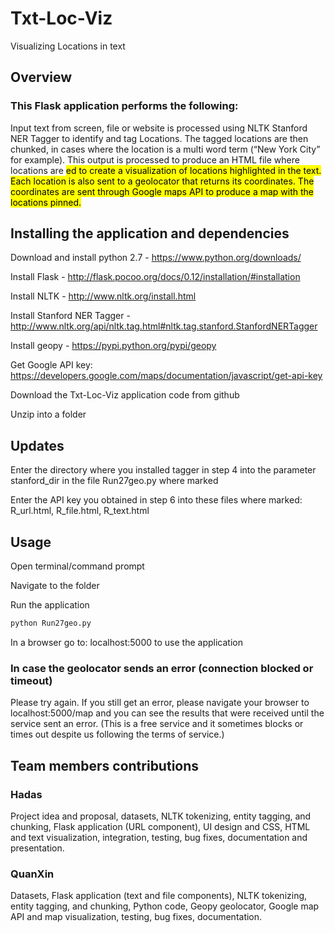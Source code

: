 # Txt-Loc-Viz
Visualizing Locations in text

## Overview

### This Flask application performs the following:
Input text from screen, file or website is processed using NLTK Stanford NER Tagger to identify and tag Locations.
The tagged locations are then chunked, in cases where the location is a multi word term (“New York City” for example).
This output is processed to produce an HTML file where locations are <mark>ed to create a visualization of locations highlighted in the text.
Each location is also sent to a geolocator that returns its coordinates. The coordinates are sent through Google maps API to produce a map with the locations pinned.


## Installing the application and dependencies

Download and install python 2.7 - https://www.python.org/downloads/

Install Flask - http://flask.pocoo.org/docs/0.12/installation/#installation

Install NLTK - http://www.nltk.org/install.html

Install Stanford NER Tagger - http://www.nltk.org/api/nltk.tag.html#nltk.tag.stanford.StanfordNERTagger

Install geopy - https://pypi.python.org/pypi/geopy

Get Google API key: https://developers.google.com/maps/documentation/javascript/get-api-key

Download the Txt-Loc-Viz application code from github <link>

Unzip into a folder

## Updates

Enter the directory where you installed tagger in step 4 into the parameter stanford_dir in the file Run27geo.py where marked

Enter the API key you obtained in step 6 into these files where marked: R_url.html, R_file.html, R_text.html

## Usage

Open terminal/command prompt

Navigate to the folder

Run the application
```bash
python Run27geo.py
```

In a browser go to: localhost:5000 to use the application

### In case the geolocator sends an error (connection blocked or timeout)
Please try again. If you still get an error, please navigate your browser to localhost:5000/map and you can see the results that were received until the service sent an error. (This is a free service and it sometimes blocks or times out despite us following the terms of service.)


## Team members contributions 

### Hadas
Project idea and proposal, datasets, NLTK tokenizing, entity tagging, and chunking, Flask application (URL component), UI design and CSS, HTML and text visualization, integration, testing, bug fixes, documentation and presentation.
### QuanXin
Datasets, Flask application (text and file components), NLTK tokenizing, entity tagging, and chunking, Python code, Geopy geolocator, Google map API and map visualization, testing, bug fixes, documentation.
